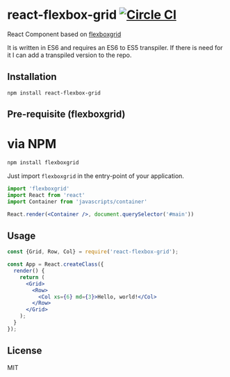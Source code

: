 react-flexbox-grid [![Circle CI](https://circleci.com/gh/roylee0704/react-flexbox-grid.svg?style=svg)](https://circleci.com/gh/roylee0704/react-flexbox-grid)
==============
React Component based on [flexboxgrid](https://goo.gl/imrHBZ)

It is written in ES6 and requires an ES6 to ES5 transpiler. If there is need for it I can add a transpiled version to the repo.


Installation
------------

```
npm install react-flexbox-grid
```


Pre-requisite (flexboxgrid)
---------------------------

# via NPM

```sh
npm install flexboxgrid
```

Just import `flexboxgrid` in the entry-point of your application.

```jsx
import 'flexboxgrid'
import React from 'react'
import Container from 'javascripts/container'

React.render(<Container />, document.querySelector('#main'))
```

Usage
-----

```jsx
const {Grid, Row, Col} = require('react-flexbox-grid');

const App = React.createClass({
  render() {
    return (
      <Grid>
        <Row>
          <Col xs={6} md={3}>Hello, world!</Col>
        </Row>
      </Grid>
    );
  }
});
```

License
-------
MIT
